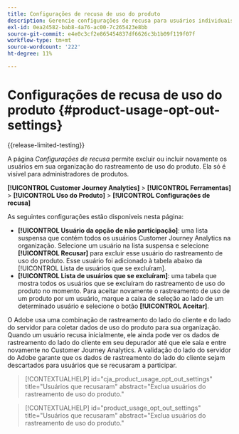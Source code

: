 ```yaml
---
title: Configurações de recusa de uso do produto
description: Gerencie configurações de recusa para usuários individuais na organização.
exl-id: 0ea24582-bab8-4a76-ac00-7c265423e8bb
source-git-commit: e4e0c3cf2e865454837df6626c3b1b09f119f07f
workflow-type: tm+mt
source-wordcount: '222'
ht-degree: 11%

---
```


# Configurações de recusa de uso do produto {#product-usage-opt-out-settings}

{{release-limited-testing}}

A página _Configurações de recusa_ permite excluir ou incluir novamente os usuários em sua organização do rastreamento de uso do produto. Ela só é visível para administradores de produtos.

**[!UICONTROL Customer Journey Analytics]** > **[!UICONTROL Ferramentas]** > **[!UICONTROL Uso do Produto]** > **[!UICONTROL Configurações de recusa]**

As seguintes configurações estão disponíveis nesta página:

* **[!UICONTROL Usuário da opção de não participação]**: uma lista suspensa que contém todos os usuários Customer Journey Analytics na organização. Selecione um usuário na lista suspensa e selecione **[!UICONTROL Recusar]** para excluir esse usuário do rastreamento de uso do produto. Esse usuário foi adicionado à tabela abaixo da [!UICONTROL Lista de usuários que se excluíram].
* **[!UICONTROL Lista de usuários que se excluíram]**: uma tabela que mostra todos os usuários que se excluíram do rastreamento de uso do produto no momento. Para aceitar novamente o rastreamento de uso de um produto por um usuário, marque a caixa de seleção ao lado de um determinado usuário e selecione o botão **[!UICONTROL Aceitar]**.

O Adobe usa uma combinação de rastreamento do lado do cliente e do lado do servidor para coletar dados de uso do produto para sua organização. Quando um usuário recusa inicialmente, ele ainda pode ver os dados de rastreamento do lado do cliente em seu depurador até que ele saia e entre novamente no Customer Journey Analytics. A validação do lado do servidor do Adobe garante que os dados de rastreamento do lado do cliente sejam descartados para usuários que se recusaram a participar.

>[!CONTEXTUALHELP]
>id="cja_product_usage_opt_out_settings"
>title="Usuários que recusaram"
>abstract="Exclua usuários do rastreamento de uso do produto."

>[!CONTEXTUALHELP]
>id="product_usage_opt_out_settings"
>title="Usuários que recusaram"
>abstract="Exclua usuários do rastreamento de uso do produto."
